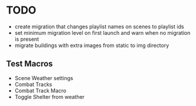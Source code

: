 # TODO

* create migration that changes playlist names on scenes to playlist ids
* set minimum migration level on first launch and warn when no migration is present
* migrate buildings with extra images from static to img directory

## Test Macros

* Scene Weather settings
* Combat Tracks
* Combat Track Macro
* Toggle Shelter from weather